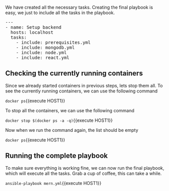 We have created all the necessary tasks.
Creating the final playbook is easy, we just to include all the tasks in the playbook.


<pre class="file" data-filename="mern.yml" data-target="replace">---
- name: Setup backend
  hosts: localhost
  tasks:
    - include: prerequisites.yml
    - include: mongodb.yml
    - include: node.yml
    - include: react.yml
</pre>

## Checking the currently running containers

Since we already started containers in previous steps, lets stop them all.
To see the currently running containers, we can use the following command

`docker ps`{{execute HOST1}}

To stop all the containers, we can use the following command

`docker stop $(docker ps -a -q)`{{execute HOST1}}

Now when we run the command again, the list should be empty

`docker ps`{{execute HOST1}}

## Running the complete playbook

To make sure everything is working fine, we can now run the final playbook, which will execute all the tasks.
Grab a cup of coffee, this can take a while.

`ansible-playbook mern.yml`{{execute HOST1}}


